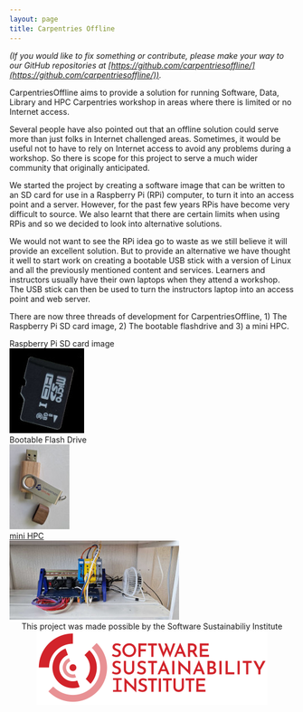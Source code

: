 ```yaml
---
layout: page
title: Carpentries Offline
---
```


*(If you would like to fix something or contribute, please make your way to our GitHub repositories at [https://github.com/carpentriesoffline/](https://github.com/carpentriesoffline/)).*

CarpentriesOffline aims to provide a solution for running Software, Data, Library and HPC Carpentries workshop in areas where there is limited or no Internet access.

Several people have also pointed out that an offline solution could serve more than just folks in Internet challenged areas. Sometimes, it would be useful not to have to rely on Internet access to avoid any problems during a workshop. So there is scope for this project to serve a much wider community that originally anticipated.

We started the project by creating a software image that can be written to an SD card for use in a Raspberry Pi (RPi) computer, to turn it into an access point and a server. However, for the past few years RPis have become very difficult to source. We also learnt that there are certain limits when using RPis and so we decided to look into alternative solutions. 

We would not want to see the RPi idea go to waste as we still believe it will provide an excellent solution. But to provide an alternative we have thought it well to start work on creating a bootable USB stick with a version of Linux and all the previously mentioned content and services. Learners and instructors usually have their own laptops when they attend a workshop. The USB stick can then be used to turn the instructors laptop into an access point and web server.

There are now three threads of development for CarpentriesOffline, 1) The Raspberry Pi SD card image, 2) The bootable flashdrive and 3) a mini HPC.

<div class="row">
	<div class="item blue col-md-4">
		<div class="colhead">
			Raspberry Pi SD card image
		</div>
		<div class="colbody">
			<a href="rpiimage"><img src="images/sd_card-150px.jpg" height="150px"></a>
		</div>
	</div>
	<div class="item red col-md-4">
		<div class="colhead">
			Bootable Flash Drive
		</div>
		<div class="colbody">
			<a href="flashDrive"><img src="images/FlashDrive-150px.jpg" height="150px"></a>
		</div>
	</div>
	<div class="item blue col-md-4">
		<div class="colhead">
			<a href="miniHPC">mini HPC</a>
		</div>
		<div class="colbody">
			<a href="miniHPC"><img src="images/mini-HPC-proto1-300px.jpg" width="300px"></a>
		</div>
	</div>
</div>

<center>
	This project was made possible by the Software Sustainabiliy Institute<br/>
 <a href="https://www.software.ac.uk/fellowship-programme/jannetta-steyn"><img src="images/SSI_PRIMARY-LOGO.svg"></a>
</center>
